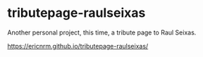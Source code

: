 # tributepage-raulseixas
Another  personal project, this time, a tribute page to Raul Seixas. 

https://ericnrm.github.io/tributepage-raulseixas/
